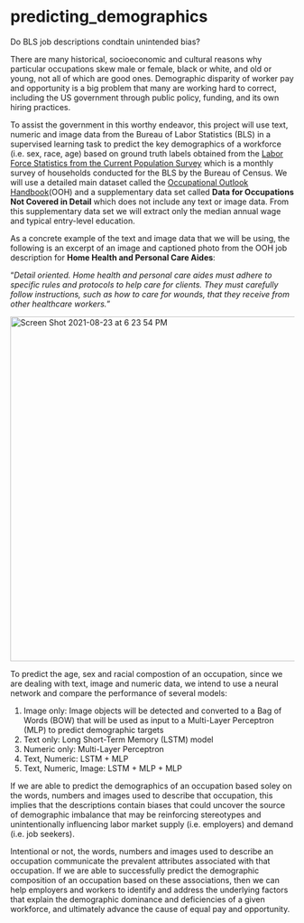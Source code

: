 # predicting_demographics
Do BLS job descriptions condtain unintended bias?

There are many historical, socioeconomic and cultural reasons why particular occupations skew male or female, black or white, and old or young, not all of which are good ones. Demographic disparity of worker pay and opportunity is a big problem that many are working hard to correct, including the US government through public policy, funding, and its own hiring practices. 

To assist the government in this worthy endeavor, this project will use text, numeric and image data from the Bureau of Labor Statistics (BLS) in a supervised learning task to predict the key demographics of a workforce (i.e. sex, race, age) based on ground truth labels obtained from the [Labor Force Statistics from the Current Population Survey](https://www.bls.gov/cps/tables.htm) which is a monthly survey of households conducted for the BLS by the Bureau of Census.  We will use a detailed main dataset called the [Occupational Outlook Handbook](https://www.bls.gov/ooh/)(OOH) and a supplementary data set called **Data for Occupations Not Covered in Detail** which does not include any text or image data. From this supplementary data set we will extract only the median annual wage and typical entry-level education.

As a concrete example of the text and image data that we will be using, the following is an excerpt of an image and captioned photo from the OOH job description for **Home Health and Personal Care Aides**:

“_Detail oriented. Home health and personal care aides must adhere to specific rules and protocols to help care for clients. They must carefully follow instructions, such as how to care for wounds, that they receive from other healthcare workers._”

<img width="610" alt="Screen Shot 2021-08-23 at 6 23 54 PM" src="https://user-images.githubusercontent.com/75413805/130540491-8a1a1746-d1e2-4455-bb21-106cb41c7c8d.png">

To predict the age, sex and racial compostion of an occupation, since we are dealing with text, image and numeric data, we intend to use a neural network and compare the performance of several models:

1. Image only: Image objects will be detected and converted to a Bag of Words (BOW) that will be used as input to a Multi-Layer Perceptron (MLP) to predict demographic targets 
2. Text only: Long Short-Term Memory (LSTM) model
3. Numeric only: Multi-Layer Perceptron
4. Text, Numeric:	LSTM + MLP
5. Text, Numeric, Image: LSTM + MLP + MLP

If we are able to predict the demographics of an occupation based soley on the words, numbers and images used to describe that occupation, this implies that the descriptions contain biases that could uncover the source of demographic imbalance that may be reinforcing stereotypes and unintentionally influencing labor market supply (i.e. employers) and demand (i.e. job seekers). 

Intentional or not, the words, numbers and images used to describe an occupation communicate the prevalent attributes associated with that occupation. If we are able to successfully predict the demographic composition of an occupation based on these associations, then we can help employers and workers to identify and address the underlying factors that explain the demographic dominance and deficiencies of a given workforce, and ultimately advance the cause of equal pay and opportunity. 
